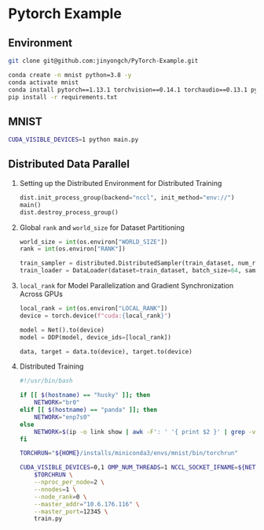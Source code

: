 # Pytorch Example

## Environment

```bash
git clone git@github.com:jinyongch/PyTorch-Example.git

conda create -n mnist python=3.8 -y
conda activate mnist
conda install pytorch==1.13.1 torchvision==0.14.1 torchaudio==0.13.1 pytorch-cuda=11.7 -c pytorch -c nvidia -y
pip install -r requirements.txt
```

## MNIST

```bash
CUDA_VISIBLE_DEVICES=1 python main.py
```

## Distributed Data Parallel

1. Setting up the Distributed Environment for Distributed Training

    ```python
    dist.init_process_group(backend="nccl", init_method="env://")
    main()
    dist.destroy_process_group()
    ```

2. Global `rank` and `world_size` for Dataset Partitioning

    ```python
    world_size = int(os.environ["WORLD_SIZE"])
    rank = int(os.environ["RANK"]) 

    train_sampler = distributed.DistributedSampler(train_dataset, num_replicas=world_size, rank=rank)
    train_loader = DataLoader(dataset=train_dataset, batch_size=64, sampler=train_sampler)
    ```

3. `local_rank` for Model Parallelization and Gradient Synchronization Across GPUs

    ```python
    local_rank = int(os.environ["LOCAL_RANK"])
    device = torch.device(f"cuda:{local_rank}")

    model = Net().to(device)
    model = DDP(model, device_ids=[local_rank])

    data, target = data.to(device), target.to(device)
    ```

4. Distributed Training

    ```bash
    #!/usr/bin/bash

    if [[ $(hostname) == "husky" ]]; then
        NETWORK="br0"
    elif [[ $(hostname) == "panda" ]]; then
        NETWORK="enp7s0"
    else
        NETWORK=$(ip -o link show | awk -F': ' '{ print $2 }' | grep -vE "lo|br|docker|veth")
    fi

    TORCHRUN="${HOME}/installs/miniconda3/envs/mnist/bin/torchrun"

    CUDA_VISIBLE_DEVICES=0,1 OMP_NUM_THREADS=1 NCCL_SOCKET_IFNAME=${NETWORK} \
        $TORCHRUN \
        --nproc_per_node=2 \
        --nnodes=1 \
        --node_rank=0 \
        --master_addr="10.6.176.116" \
        --master_port=12345 \
        train.py
    ```
